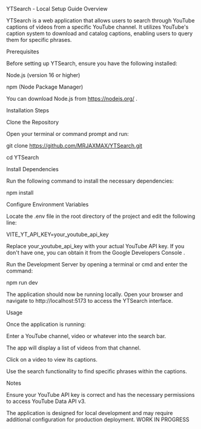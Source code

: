 YTSearch - Local Setup Guide
Overview

YTSearch is a web application that allows users to search through YouTube captions of videos from a specific YouTube channel. It utilizes YouTube's caption system to download and catalog captions, enabling users to query them for specific phrases.

Prerequisites

Before setting up YTSearch, ensure you have the following installed:

Node.js (version 16 or higher)

npm (Node Package Manager)

You can download Node.js from https://nodejs.org/
.

Installation Steps

Clone the Repository

Open your terminal or command prompt and run:

git clone https://github.com/MRJAXMAX/YTSearch.git

cd YTSearch


Install Dependencies

Run the following command to install the necessary dependencies:

npm install


Configure Environment Variables

Locate the .env file in the root directory of the project and edit the following line:

VITE_YT_API_KEY=your_youtube_api_key


Replace your_youtube_api_key with your actual YouTube API key. If you don't have one, you can obtain it from the Google Developers Console
.

Run the Development Server by opening a terminal or cmd and enter the command:

npm run dev


The application should now be running locally. Open your browser and navigate to http://localhost:5173 to access the YTSearch interface.

Usage

Once the application is running:

Enter a YouTube channel, video or whatever into the search bar.

The app will display a list of videos from that channel.

Click on a video to view its captions.

Use the search functionality to find specific phrases within the captions.

Notes

Ensure your YouTube API key is correct and has the necessary permissions to access YouTube Data API v3.

The application is designed for local development and may require additional configuration for production deployment. WORK IN PROGRESS
